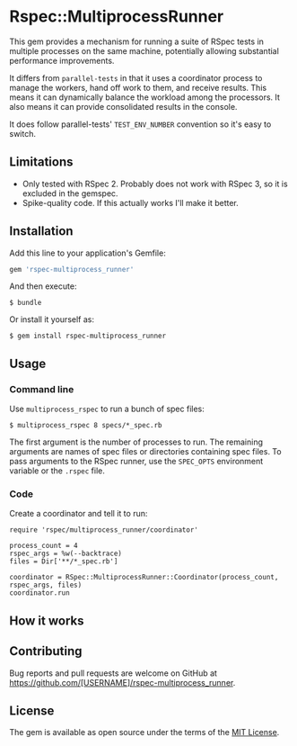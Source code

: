 # Rspec::MultiprocessRunner

This gem provides a mechanism for running a suite of RSpec tests in multiple
processes on the same machine, potentially allowing substantial performance
improvements.

It differs from `parallel-tests` in that it uses a coordinator process to manage
the workers, hand off work to them, and receive results. This means it can
dynamically balance the workload among the processors. It also means it can
provide consolidated results in the console.

It does follow parallel-tests' `TEST_ENV_NUMBER` convention so it's easy to
switch.

## Limitations

* Only tested with RSpec 2. Probably does not work with RSpec 3, so it is
  excluded in the gemspec.
* Spike-quality code. If this actually works I'll make it better.

## Installation

Add this line to your application's Gemfile:

```ruby
gem 'rspec-multiprocess_runner'
```

And then execute:

    $ bundle

Or install it yourself as:

    $ gem install rspec-multiprocess_runner

## Usage

### Command line

Use `multiprocess_rspec` to run a bunch of spec files:

    $ multiprocess_rspec 8 specs/*_spec.rb

The first argument is the number of processes to run. The remaining arguments
are names of spec files or directories containing spec files. To pass arguments
to the RSpec runner, use the `SPEC_OPTS` environment variable or the `.rspec`
file.

### Code

Create a coordinator and tell it to run:

    require 'rspec/multiprocess_runner/coordinator'

    process_count = 4
    rspec_args = %w(--backtrace)
    files = Dir['**/*_spec.rb']

    coordinator = RSpec::MultiprocessRunner::Coordinator(process_count, rspec_args, files)
    coordinator.run

## How it works



## Contributing

Bug reports and pull requests are welcome on GitHub at https://github.com/[USERNAME]/rspec-multiprocess_runner.


## License

The gem is available as open source under the terms of the [MIT License](http://opensource.org/licenses/MIT).
